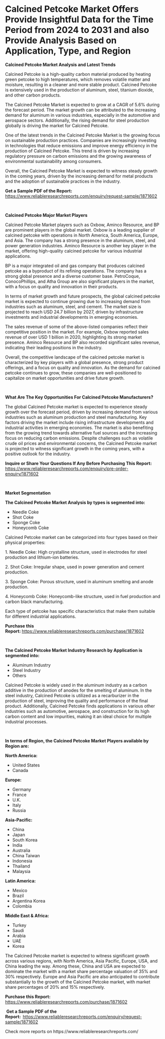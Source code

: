 <p><h1>Calcined Petcoke Market Offers Provide Insightful Data for the Time Period from 2024 to 2031 and also Provide Analysis Based on Application, Type, and Region</h1></p><p><strong>Calcined Petcoke Market Analysis and Latest Trends</strong></p>
<p><p>Calcined Petcoke is a high-quality carbon material produced by heating green petcoke to high temperatures, which removes volatile matter and moisture, resulting in a cleaner and more stable product. Calcined Petcoke is extensively used in the production of aluminum, steel, titanium dioxide, and other carbon products.</p><p>The Calcined Petcoke Market is expected to grow at a CAGR of 5.6% during the forecast period. The market growth can be attributed to the increasing demand for aluminum in various industries, especially in the automotive and aerospace sectors. Additionally, the rising demand for steel production globally is driving the market for Calcined Petcoke.</p><p>One of the latest trends in the Calcined Petcoke Market is the growing focus on sustainable production practices. Companies are increasingly investing in technologies that reduce emissions and improve energy efficiency in the production of Calcined Petcoke. This trend is driven by increasing regulatory pressure on carbon emissions and the growing awareness of environmental sustainability among consumers.</p><p>Overall, the Calcined Petcoke Market is expected to witness steady growth in the coming years, driven by the increasing demand for metal products and the adoption of sustainable practices in the industry.</p></p>
<p><strong>Get a Sample PDF of the Report:&nbsp;</strong> <a href="https://www.reliableresearchreports.com/enquiry/request-sample/1871602">https://www.reliableresearchreports.com/enquiry/request-sample/1871602</a></p>
<p>&nbsp;</p>
<p><strong>Calcined Petcoke Major Market Players</strong></p>
<p><p>Calcined Petcoke Market players such as Oxbow, Aminco Resource, and BP are prominent players in the global market. Oxbow is a leading supplier of calcined petcoke with operations in North America, South America, Europe, and Asia. The company has a strong presence in the aluminum, steel, and power generation industries. Aminco Resource is another key player in the market, offering high-quality calcined petcoke for various industrial applications.</p><p>BP is a major integrated oil and gas company that produces calcined petcoke as a byproduct of its refining operations. The company has a strong global presence and a diverse customer base. PetroCoque, ConocoPhillips, and Atha Group are also significant players in the market, with a focus on quality and innovation in their products.</p><p>In terms of market growth and future prospects, the global calcined petcoke market is expected to continue growing due to increasing demand from industries such as aluminum, steel, and cement. The market size is projected to reach USD 24.7 billion by 2027, driven by infrastructure investments and industrial developments in emerging economies.</p><p>The sales revenue of some of the above-listed companies reflect their competitive position in the market. For example, Oxbow reported sales revenue of over USD 1 billion in 2020, highlighting its strong market presence. Aminco Resource and BP also recorded significant sales revenue, indicating their leading positions in the industry.</p><p>Overall, the competitive landscape of the calcined petcoke market is characterized by key players with a global presence, strong product offerings, and a focus on quality and innovation. As the demand for calcined petcoke continues to grow, these companies are well-positioned to capitalize on market opportunities and drive future growth.</p></p>
<p>&nbsp;</p>
<p><strong>What Are The Key Opportunities For Calcined Petcoke Manufacturers?</strong></p>
<p><p>The global Calcined Petcoke market is expected to experience steady growth over the forecast period, driven by increasing demand from various industries such as aluminum production and steel manufacturing. Key factors driving the market include rising infrastructure developments and industrial activities in emerging economies. The market is also benefiting from the growing trend towards alternative fuel sources and the increasing focus on reducing carbon emissions. Despite challenges such as volatile crude oil prices and environmental concerns, the Calcined Petcoke market is projected to witness significant growth in the coming years, with a positive outlook for the industry.</p></p>
<p><strong>Inquire or Share Your Questions If Any Before Purchasing This Report:</strong> <a href="https://www.reliableresearchreports.com/enquiry/pre-order-enquiry/1871602">https://www.reliableresearchreports.com/enquiry/pre-order-enquiry/1871602</a></p>
<p>&nbsp;</p>
<p><strong>Market Segmentation</strong></p>
<p><strong>The Calcined Petcoke Market Analysis by types is segmented into:</strong></p>
<p><ul><li>Needle Coke</li><li>Shot Coke</li><li>Sponge Coke</li><li>Honeycomb Coke</li></ul></p>
<p><p>Calcined Petcoke market can be categorized into four types based on their physical properties:</p><p>1. Needle Coke: High crystalline structure, used in electrodes for steel production and lithium-ion batteries.</p><p>2. Shot Coke: Irregular shape, used in power generation and cement production.</p><p>3. Sponge Coke: Porous structure, used in aluminum smelting and anode production.</p><p>4. Honeycomb Coke: Honeycomb-like structure, used in fuel production and carbon black manufacturing.</p><p>Each type of petcoke has specific characteristics that make them suitable for different industrial applications.</p></p>
<p><strong>Purchase this Report:&nbsp;</strong><a href="https://www.reliableresearchreports.com/purchase/1871602">https://www.reliableresearchreports.com/purchase/1871602</a></p>
<p>&nbsp;</p>
<p><strong>The Calcined Petcoke Market Industry Research by Application is segmented into:</strong></p>
<p><ul><li>Aluminum Industry</li><li>Steel Industry</li><li>Others</li></ul></p>
<p><p>Calcined Petcoke is widely used in the aluminum industry as a carbon additive in the production of anodes for the smelting of aluminum. In the steel industry, Calcined Petcoke is utilized as a recarburizer in the production of steel, improving the quality and performance of the final product. Additionally, Calcined Petcoke finds applications in various other industries such as automotive, aerospace, and construction for its high carbon content and low impurities, making it an ideal choice for multiple industrial processes.</p></p>
<p>&nbsp;</p>
<p><strong>In terms of Region, the Calcined Petcoke Market Players available by Region are:</strong></p>
<p>
    <p> <strong> North America: </strong>
        <ul>
            <li>United States</li>
            <li>Canada</li>
        </ul>
        </p> 
    <p> <strong> Europe: </strong>
        <ul>
            <li>Germany</li>
            <li>France</li>
            <li>U.K.</li>
            <li>Italy</li>
            <li>Russia</li>
        </ul>
        </p> 
    <p> <strong> Asia-Pacific: </strong>
        <ul>
            <li>China</li>
            <li>Japan</li>
            <li>South Korea</li>
            <li>India</li>
            <li>Australia</li>
            <li>China Taiwan</li>
            <li>Indonesia</li>
            <li>Thailand</li>
            <li>Malaysia</li>
        </ul>
        </p> 
    <p> <strong> Latin America: </strong>
        <ul>
            <li>Mexico</li>
            <li>Brazil</li>
            <li>Argentina Korea</li>
            <li>Colombia</li>
        </ul>
        </p> 
    <p> <strong> Middle East & Africa: </strong>
        <ul>
            <li>Turkey</li>
            <li>Saudi</li>
            <li>Arabia</li>
            <li>UAE</li>
            <li>Korea</li>
        </ul>
    </p>
    </p>
<p><p>The Calcined Petcoke market is expected to witness significant growth across various regions, with North America, Asia Pacific, Europe, USA, and China leading the way. Among these, China and USA are expected to dominate the market with a market share percentage valuation of 35% and 30% respectively. Europe and Asia Pacific are also anticipated to contribute substantially to the growth of the Calcined Petcoke market, with market share percentages of 20% and 15% respectively.</p></p>
<p><strong>Purchase this Report: </strong><a href="https://www.reliableresearchreports.com/purchase/1871602">https://www.reliableresearchreports.com/purchase/1871602</a></p>
<p>&nbsp;<strong>Get a Sample PDF of the Report:&nbsp;&nbsp;</strong><a href="https://www.reliableresearchreports.com/enquiry/request-sample/1871602">https://www.reliableresearchreports.com/enquiry/request-sample/1871602</a></p>
<p><strong></strong></p>
<p>Check more reports on https://www.reliableresearchreports.com/</p>
